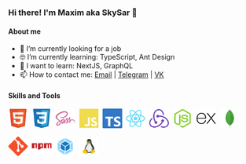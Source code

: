 ### Hi there! I'm Maxim aka SkySar 👋

#### About me
- 🔭 I’m currently looking for a job
- :nerd_face: I’m currently learning: TypeScript, Ant Design
- :thinking: I want to learn: NextJS, GraphQL
- 📫 How to contact me: [Email](mailto:skysar@ya.ru) | [Telegram](https://t.me/skysar_dev) | [VK](https://vk.com/sky_sar)



#### Skills and Tools

<img alt="HTML" width="40px" src="https://raw.githubusercontent.com/skysardev/skysardev/master/assests/html5.svg" />&nbsp; <img alt="CSS" width="40px" src="https://raw.githubusercontent.com/skysardev/skysardev/master/assests/css3.svg" />
&nbsp;<img alt="SASS" width="40px" src="https://raw.githubusercontent.com/skysardev/skysardev/master/assests/sass.svg" />
&nbsp;<img alt="JavaScript" width="40px" src="https://raw.githubusercontent.com/skysardev/skysardev/master/assests/javascript.svg" />
&nbsp;<img alt="TypeScript" width="40px" src="https://raw.githubusercontent.com/skysardev/skysardev/master/assests/typescript.svg" />
&nbsp;<img alt="React" width="40px" src="https://raw.githubusercontent.com/skysardev/skysardev/master/assests/react.svg" />
&nbsp;<img alt="Redux" width="40px" src="https://raw.githubusercontent.com/skysardev/skysardev/master/assests/redux.svg" />
&nbsp;<img alt="NodeJS" width="40px" src="https://raw.githubusercontent.com/skysardev/skysardev/master/assests/nodejs.svg" />
&nbsp;<img alt="ExpressJS" width="40px" src="https://raw.githubusercontent.com/skysardev/skysardev/master/assests/express.svg" />
&nbsp;<img alt="MongoDB" width="40px" src="https://raw.githubusercontent.com/skysardev/skysardev/master/assests/mongodb.svg" />

<img alt="git" width="40px" src="https://raw.githubusercontent.com/skysardev/skysardev/master/assests/git.svg" />&nbsp; <img alt="npm" width="40px" src="https://raw.githubusercontent.com/skysardev/skysardev/master/assests/npm.svg" />
&nbsp;<img alt="Webpack" width="40px" src="https://raw.githubusercontent.com/skysardev/skysardev/master/assests/webpack.svg" />
&nbsp;<img alt="Linux" width="40px" src="https://raw.githubusercontent.com/skysardev/skysardev/master/assests/linux.svg" />
